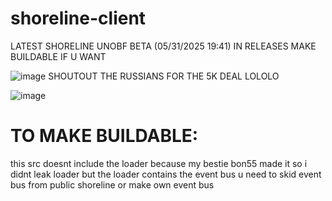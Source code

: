 # shoreline-client

LATEST SHORELINE UNOBF BETA (05/31/2025 19:41) IN RELEASES MAKE BUILDABLE IF U WANT


![image](https://github.com/user-attachments/assets/959bbec3-eaef-4b8c-acd5-05364b0c2de1)
SHOUTOUT THE RUSSIANS FOR THE 5K DEAL LOLOLO


![image](https://github.com/user-attachments/assets/a6d1ceec-c8f7-4e03-a967-14c54b42765d)

# TO MAKE BUILDABLE:
this src doesnt include the loader because my bestie bon55 made it so i didnt leak loader but the loader contains the event bus
u need to skid event bus from public shoreline or make own event bus
